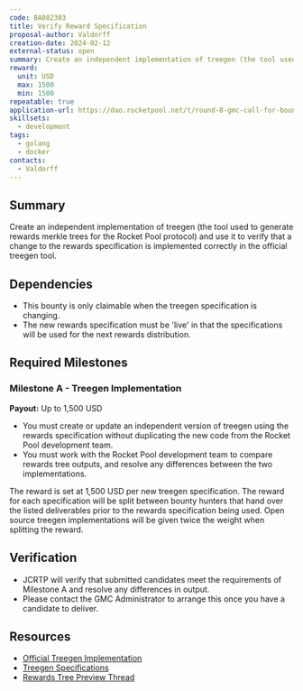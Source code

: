 ```yaml
---
code: BA082303
title: Verify Reward Specification
proposal-author: Valdorff
creation-date: 2024-02-12
external-status: open
summary: Create an independent implementation of treegen (the tool used to generate rewards merkle trees for the Rocket Pool protocol) and use it to verify that a change to the rewards specification is implemented correctly in the official treegen tool. 
reward:
  unit: USD
  max: 1500
  min: 1500
repeatable: true
application-url: https://dao.rocketpool.net/t/round-8-gmc-call-for-bounty-applications-deadline-is-january-14/2558/7
skillsets:
  - development
tags: 
  - golang
  - docker
contacts:
  - Valdorff
---
```


## Summary
Create an independent implementation of treegen (the tool used to generate rewards merkle trees for the Rocket Pool protocol) and use it to verify that a change to the rewards specification is implemented correctly in the official treegen tool. 

## Dependencies
* This bounty is only claimable when the treegen specification is changing. 
* The new rewards specification must be 'live' in that the specifications will be used for the next rewards distribution. 

## Required Milestones

### Milestone A - Treegen Implementation
**Payout:** Up to 1,500 USD

* You must create or update an independent version of treegen using the rewards specification without duplicating the new code from the Rocket Pool development team.
* You must work with the Rocket Pool development team to compare rewards tree outputs, and resolve any differences between the two implementations. 

The reward is set at 1,500 USD per new treegen specification. The reward for each specification will be split between bounty hunters that hand over the listed deliverables prior to the rewards specification being used. Open source treegen implementations will be given twice the weight when splitting the reward. 

## Verification
* JCRTP will verify that submitted candidates meet the requirements of Milestone A and resolve any differences in output. 
* Please contact the GMC Administrator to arrange this once you have a candidate to deliver.

## Resources
* [Official Treegen Implementation](https://github.com/rocket-pool/treegen)
* [Treegen Specifications](https://github.com/rocket-pool/rocketpool-research/tree/master/Merkle%20Rewards%20System)
* [Rewards Tree Preview Thread](https://discord.com/channels/405159462932971535/1016190079808581723)